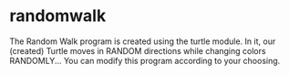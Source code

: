 # randomwalk

The Random Walk program is created using the turtle module.
In it, our (created) Turtle moves in RANDOM directions while changing colors RANDOMLY...
You can modify this program according to your choosing.
